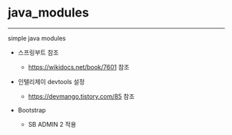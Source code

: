 # java_modules

---

simple java modules

- 스프링부트 참조
    
  - <https://wikidocs.net/book/7601> 참조

- 인텔리제이 devtools 설정

    - <https://devmango.tistory.com/85> 참조

- Bootstrap

  -  SB ADMIN 2 적용
